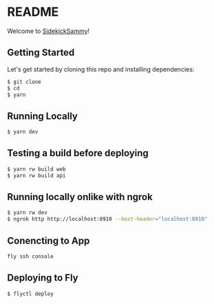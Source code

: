 # README

Welcome to [SidekickSammy](https://sidekicksammy.com)!

## Getting Started

Let's get started by cloning this repo and installing dependencies:

```bash
$ git clone
$ cd
$ yarn
```

## Running Locally

```bash
$ yarn dev
```

## Testing a build before deploying

```bash
$ yarn rw build web
$ yarn rw build api
```

## Running locally onlike with ngrok

```bash
$ yarn rw dev
$ ngrok http http://localhost:8910 --host-header="localhost:8910"
```

## Conencting to App

```bash
fly ssh console
```

## Deploying to Fly

```bash
$ flyctl deploy
```
